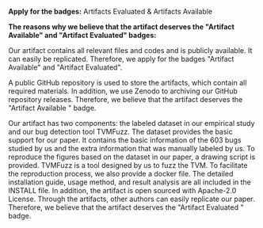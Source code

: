 **Apply for the badges:**  Artifacts Evaluated & Artifacts Available

**The reasons why we believe that the artifact deserves the "Artifact Available" and "Artifact Evaluated" badges:**

Our artifact contains all relevant files and codes and is publicly available. It can easily be replicated. Therefore, we apply for the badges "Artifact Available" and "Artifact Evaluated".

A public GitHub repository is used to store the artifacts, which contain all required materials. In addition, we use Zenodo to archiving our GitHub repository releases. Therefore, we believe that the artifact deserves the "Artifact Available " badge.

Our artifact has two components: the labeled dataset in our empirical study and our bug detection tool TVMFuzz. The dataset provides the basic support for our paper.  It contains the basic information of the 603 bugs studied by us and the extra information that was manually labeled by us. To reproduce the figures based on the dataset in our paper, a drawing script is provided. TVMFuzz is a tool designed by us to fuzz the TVM. To facilitate the reproduction process, we also provide a docker file. The detailed installation guide, usage method, and result analysis are all included in the INSTALL file. In addition, the artifact is open sourced with Apache-2.0 License.
Through the artifacts, other authors can easily replicate our paper. Therefore, we believe that the artifact deserves the "Artifact Evaluated "  badge.

